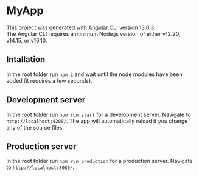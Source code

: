 # MyApp

This project was generated with [Angular CLI](https://github.com/angular/angular-cli) version 13.0.3.<br>
The Angular CLI requires a minimum Node.js version of either v12.20, v14.15, or v16.10.

## Intallation

In the root folder run `npm i` and wait until the node modules have been added (it requires a few seconds).

## Development server

In the root folder run `npm run start` for a development server. Navigate to `http://localhost:4200/`. The app will automatically reload if you change any of the source files.

## Production server

In the root folder run `npm run production` for a production server. Navigate to `http://localhost:8080/`.
